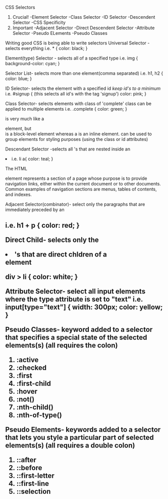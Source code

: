 CSS Selectors

1. Crucial!
  -Element Selector
  -Class Selector
  -ID Selector
  -Descendent Selector
  -CSS Specificity
2. Important
  -Adjacent Selector
  -Direct Descendent Selector
  -Attribute Selector
  -Pseudo ELements
  -Pseudo Classes

Writing good CSS is being able to write selectors 
Universal Selector - selects everything
i.e. * { 
    color: black;
    }

Element(type) Selector - selects all of a specified type
i.e. img {
  background-color: cyan;
}

Selector List- selects more than one element(comma separated)
i.e. h1, h2 {
  color: blue;
}

ID Selector- selects the element with a specified id
*keep id's to a minimum*
i.e. #signup {    (this selects all id's with the tag 'signup')
  color: pink;
}

Class Selector- selects elements with class of 'complete'
class can be applied to multiple elements
i.e. .complete {
  color: green;
}

 <span> is very much like a <div> element, but <div> is a block-level element whereas a <span> is an inline element.
  <span> can be used to group elements for styling purposes (using the class or id attributes)

Descendant Selector -selects all <a>'s that are nested inside an <li>
i.e. li a{
  color: teal;
}

The HTML <nav> element represents a section of a page whose purpose is to provide navigation links, either within the current document or to other documents. Common examples of navigation sections are menus, tables of contents, and indexes.

Adjacent Selector(combinator)- select only the paragraphs that are immediately preceded by an <h1>
i.e. h1 + p {
  color: red;
}

Direct Child- selects only the <li>'s that are direct chldren of a <div> element

div > li {
  color: white;
}

Attribute Selector- select all input elements where the type attribute is set to "text"
i.e. input[type="text"] {
  width: 300px;
  color: yellow;
}

Pseudo Classes- keyword added to a selector that specifies a special state of the selected elements(s)
(all requires the colon)
1. :active
2. :checked
3. :first
4. :first-child
5. :hover
6. :not()
7. :nth-child()
8. :nth-of-type()

Pseudo Elements- keywords added to a selector that lets you style a particular part of selected elements(s)
(all requires a double colon)
1. ::after
2. ::before
3. ::first-letter
4. ::first-line
5. ::selection

